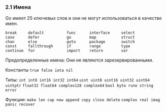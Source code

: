 ### 2.1 Имена

Go имеет 25 ключевых слов и они не могут использоваться в качестве имен.

```
break     default          func      interface     select
case      defer            go        map           struct
chan      else             goto      package       switch
const     fallthrough      if        range         type
continue  for              import    return        var
```

Предопределенные имена:
Они не являются зарезервированными.

Константы ```true false iota nil```

Типы:     ```int int8 int16 int32 int64```
          ```uint uint8 uint16 uint32 uint64 uintptr```
          ```float32 float64 complex128 complex64```
          ```bool byte rune string error```

Функции:  ```make len cap new append copy close delete```
          ```complex real imag panic recover```


